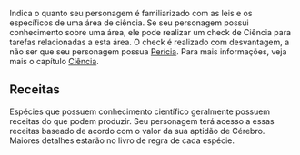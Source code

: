Indica o quanto seu personagem é familiarizado com as leis e os específicos de uma área de ciência. Se seu personagem possui conhecimento sobre uma área, ele pode realizar um check de Ciência para tarefas relacionadas a esta área. O check é realizado com desvantagem, a não ser que seu personagem possua [Perícia](../rules/science/knowledge.md#perícia). Para mais informações, veja mais o capítulo [Ciência](../rules/science/index.md).

## Receitas
Espécies que possuem conhecimento científico geralmente possuem receitas do que podem produzir. Seu personagem terá acesso a essas receitas baseado de acordo com o valor da sua aptidão de Cérebro. Maiores detalhes estarão no livro de regra de cada espécie.